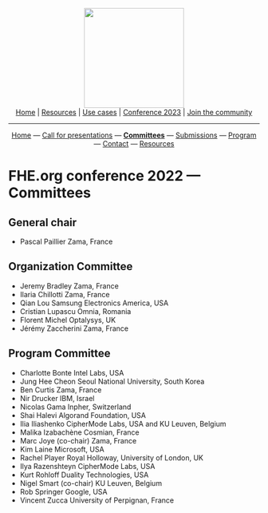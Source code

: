 <!-- Main header navigation -->
<p align="center">
  <img width="200" src="https://user-images.githubusercontent.com/5758427/180978488-db825482-5a58-4c7c-9589-c494a6f0be04.png"><br/>
  <a href="https://fhe-org.github.io">Home</a> | <a href="https://fhe-org.github.io/resources">Resources</a> | <a href="https://fhe-org.github.io/use-cases">Use cases</a> | <a href="https://fhe-org.github.io/conferences/conference-2023/home">Conference 2023</a> | <a href="https://fhe-org.github.io/community">Join the community</a>
</p>
<hr/>
<!-- /Main header navigation -->
<!-- header conference 2022 links -->
<p align="center">
  <a href="https://fhe-org.github.io/conferences/conference-2022/home">Home</a>
  —
  <a href="https://fhe-org.github.io/conferences/conference-2022/call-for-presentations">Call for presentations</a>
  —
  <a href="https://fhe-org.github.io/conferences/conference-2022/committees"><b>Committees</b></a>
  —
  <a href="https://easychair.org/conferences/?conf=fheorg2022" target="_blank">Submissions</a>
  —
  <a href="https://fhe-org.github.io/conferences/conference-2022/program">Program</a>
  —
  <a href="https://fhe-org.github.io/conferences/conference-2022/contact">Contact</a>
  —
  <a href="https://fhe-org.github.io/conferences/conference-2022/resources">Resources</a>
</p>
<!-- /header conference 2022 links -->

# FHE.org conference 2022 — Committees

## General chair
- Pascal Paillier Zama, France

## Organization Committee
- Jeremy Bradley Zama, France
- Ilaria Chillotti Zama, France
- Qian Lou Samsung Electronics America, USA
- Cristian Lupascu Omnia, Romania
- Florent Michel Optalysys, UK
- Jérémy Zaccherini Zama, France

## Program Committee
- Charlotte Bonte Intel Labs, USA
- Jung Hee Cheon Seoul National University, South Korea
- Ben Curtis Zama, France
- Nir Drucker IBM, Israel
- Nicolas Gama Inpher, Switzerland
- Shai Halevi Algorand Foundation, USA
- Ilia Iliashenko CipherMode Labs, USA and KU Leuven, Belgium
- Malika Izabachène Cosmian, France
- Marc Joye (co-chair) Zama, France
- Kim Laine Microsoft, USA
- Rachel Player Royal Holloway, University of London, UK
- Ilya Razenshteyn CipherMode Labs, USA
- Kurt Rohloff Duality Technologies, USA
- Nigel Smart (co-chair) KU Leuven, Belgium
- Rob Springer Google, USA
- Vincent Zucca University of Perpignan, France
